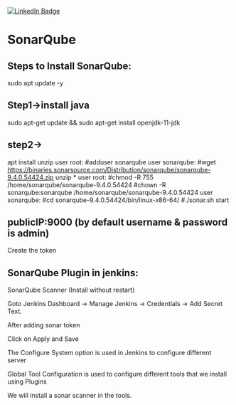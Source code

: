 [![LinkedIn Badge](https://img.shields.io/badge/LinkedIn-Profile-informational?style=flat&logo=linkedin&logoColor=white&color=0D76A8)](https://www.linkedin.com/in/braydon-coyer/)

# SonarQube
## Steps to Install SonarQube:
sudo apt update -y
## Step1->install java
sudo apt-get update && sudo apt-get install openjdk-11-jdk
## step2->
apt install unzip
user root:
#adduser sonarqube
user sonarqube:
#wget https://binaries.sonarsource.com/Distribution/sonarqube/sonarqube-9.4.0.54424.zip
unzip *
user root:
#chmod -R 755 /home/sonarqube/sonarqube-9.4.0.54424
#chown -R sonarqube:sonarqube /home/sonarqube/sonarqube-9.4.0.54424
user sonarqube:
#cd sonarqube-9.4.0.54424/bin/linux-x86-64/
#./sonar.sh start

## publicIP:9000 (by default username & password is admin)
Create the token

## SonarQube Plugin in jenkins:
SonarQube Scanner (Install without restart)

Goto Jenkins Dashboard → Manage Jenkins → Credentials → Add Secret Text. 

After adding sonar token

Click on Apply and Save

The Configure System option is used in Jenkins to configure different server

Global Tool Configuration is used to configure different tools that we install using Plugins

We will install a sonar scanner in the tools.


